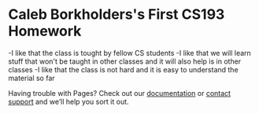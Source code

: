 # Caleb Borkholders's First CS193 Homework
-I like that the class is tought by fellow CS students
-I like that we will learn stuff that won't be taught in other classes and it will also help is in other classes
-I like that the class is not hard and it is easy to understand the material so far


Having trouble with Pages? Check out our [documentation](https://help.github.com/categories/github-pages-basics/) or [contact support](https://github.com/contact) and we’ll help you sort it out.
